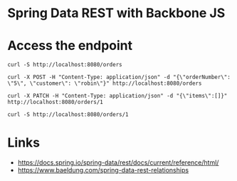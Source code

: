 # Spring Data REST with Backbone JS

# Access the endpoint

```
curl -S http://localhost:8080/orders

curl -X POST -H "Content-Type: application/json" -d "{\"orderNumber\": \"5\", \"customer\": \"robin\"}" http://localhost:8080/orders

curl -X PATCH -H "Content-Type: application/json" -d "{\"items\":[]}" http://localhost:8080/orders/1

curl -S http://localhost:8080/orders/1
```

# Links

* https://docs.spring.io/spring-data/rest/docs/current/reference/html/
* https://www.baeldung.com/spring-data-rest-relationships